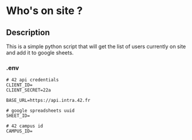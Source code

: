 # Who's on site ?
## Description
This is a simple python script that will get the list of users currently on site and add it to google sheets.


### .env
```
# 42 api credentials
CLIENT_ID=
CLIENT_SECRET=22a

BASE_URL=https://api.intra.42.fr

# google spreadsheets uuid
SHEET_ID=

# 42 campus id
CAMPUS_ID=
```
